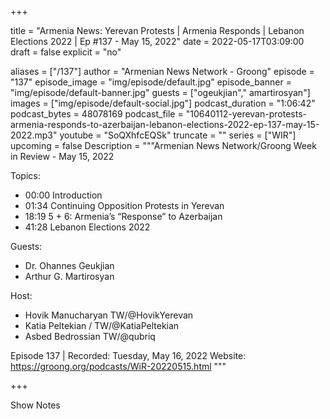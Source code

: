 
+++

title = "Armenia News: Yerevan Protests | Armenia Responds | Lebanon Elections 2022 | Ep #137 - May 15, 2022"
date = 2022-05-17T03:09:00
draft = false
explicit = "no"

aliases = ["/137"]
author = "Armenian News Network - Groong"
episode = "137"
episode_image = "img/episode/default.jpg"
episode_banner = "img/episode/default-banner.jpg"
guests = ["ogeukjian"," amartirosyan"]
images = ["img/episode/default-social.jpg"]
podcast_duration = "1:06:42"
podcast_bytes = 48078169
podcast_file = "10640112-yerevan-protests-armenia-responds-to-azerbaijan-lebanon-elections-2022-ep-137-may-15-2022.mp3"
youtube = "SoQXhfcEQSk"
truncate = ""
series = ["WIR"]
upcoming = false
Description = """Armenian News Network/Groong Week in Review - May 15, 2022

Topics:
* 00:00 Introduction
* 01:34 Continuing Opposition Protests in Yerevan
* 18:19 5 + 6: Armenia’s “Response” to Azerbaijan
* 41:28 Lebanon Elections 2022

Guests:
* Dr. Ohannes Geukjian
* Arthur G. Martirosyan

Host:
* Hovik Manucharyan TW/@HovikYerevan
* Katia Peltekian / TW/@KatiaPeltekian
* Asbed Bedrossian TW/@qubriq


Episode 137 | Recorded: Tuesday, May 16, 2022
Website: https://groong.org/podcasts/WiR-20220515.html
"""

+++

Show Notes

